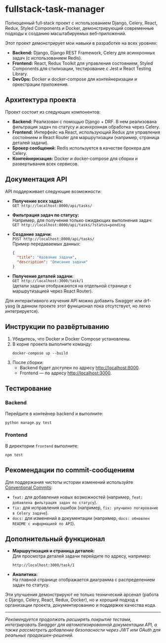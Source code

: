 # fullstack-task-manager

Полноценный full‑stack проект с использованием Django, Celery, React, Redux, Styled Components и Docker, демонстрирующий современные подходы к созданию масштабируемых веб‑приложений.

Этот проект демонстрирует мои навыки в разработке на всех уровнях:
- **Backend:** Django, Django REST Framework, Celery для асинхронных задач (с использованием Redis).
- **Frontend:** React, Redux Toolkit для управления состоянием, Styled Components для стилизации, тестирование с Jest и React Testing Library.
- **DevOps:** Docker и docker-compose для контейнеризации и оркестрации приложения.

## Архитектура проекта

Проект состоит из следующих компонентов:
- **Backend:** Реализован с помощью Django + DRF. В нем реализована фильтрация задач по статусу и асинхронная обработка через Celery.
- **Frontend:** Интерфейс на React, использующий Redux для управления состоянием и React Router для маршрутизации (например, страница деталей задачи).
- **Брокер сообщений:** Redis используется в качестве брокера для Celery.
- **Контейнеризация:** Docker и docker-compose для сборки и развертывания всех сервисов.

## Документация API

API поддерживает следующие возможности:

- **Получение всех задач:**  
  `GET http://localhost:8000/api/tasks/`

- **Фильтрация задач по статусу:**  
  Например, для получения только ожидающих выполнения задач:  
  `GET http://localhost:8000/api/tasks/?status=pending`

- **Создание задачи:**  
  `POST http://localhost:8000/api/tasks/`  
  Пример передаваемых данных:
  ```json
  {
    "title": "Название задачи",
    "description": "Описание задачи"
  }
  ```

- **Получение деталей задачи:**  
  `GET http://localhost:3000/task/1`  
  (детали задачи отображаются на отдельной странице с маршрутизацией через React Router).

Для интерактивного изучения API можно добавить Swagger или drf-yasg (в данном проекте этот функционал пока отсутствует, но легко интегрируется).

## Инструкции по развёртыванию

1. Убедитесь, что Docker и Docker Compose установлены.
2. В корне проекта выполните команду:
   ```
   docker-compose up --build
   ```
3. После сборки:
   - Backend будет доступен по адресу [http://localhost:8000](http://localhost:8000).
   - Frontend — по адресу [http://localhost:3000](http://localhost:3000).

## Тестирование

### Backend
Перейдите в контейнер backend и выполните:
```
python manage.py test
```

### Frontend
В директории `frontend` выполните:
```
npm test
```

## Рекомендации по commit-сообщениям

Для поддержания чистоты истории изменений используйте [Conventional Commits](https://www.conventionalcommits.org/en/v1.0.0/):

- `feat:` для добавления новых возможностей (например, `feat: добавлена фильтрация задач по статусу`).
- `fix:` для исправления ошибок (например, `fix: улучшено логирование в Celery задаче`).
- `docs:` для изменений в документации (например, `docs: обновлен README с информацией по API`).

## Дополнительный функционал

- **Маршрутизация и страница деталей:**  
  Для просмотра деталей задачи перейдите по адресу, например:
  ```
  http://localhost:3000/task/1
  ```

- **Аналитика:**  
  На главной странице отображается диаграмма с распределением задач по статусу.

Эти улучшения демонстрируют не только технический арсенал (работа с Django, Celery, React, Redux, Docker), но и хороший подход к организации проекта, документированию и поддержке качества кода.

---

*Рекомендуется продолжать расширять покрытие тестами, интегрировать Swagger для автоматизированной документации API, а также рассмотреть добавление безопасности через JWT или OAuth для реальных продакшен-решений.*
